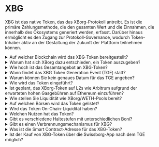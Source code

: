 # XBG

XBG ist das native Token, das das XBorg-Protokoll antreibt. Es ist die primäre Zahlungsmethode, die den gesamten Wert und die Einnahmen, die innerhalb des Ökosystems generiert werden, erfasst. Darüber hinaus ermöglicht es den Zugang zur Protokoll-Governance, wodurch Token-Inhaber aktiv an der Gestaltung der Zukunft der Plattform teilnehmen können.

<details>

<summary>Auf welcher Blockchain wird das XBG-Token bereitgestellt?</summary>

Das XBG-Token wird auf der Ethereum-Blockchain bereitgestellt und für eine verbesserte Skalierbarkeit und Effizienz mit dem Polygon-Netzwerk verbunden. Darüber hinaus wird eine separate Zuteilung von XBG-Token für die Bereitstellung auf der Borg-Chain vorgenommen, sobald sie vollständig betriebsbereit ist. Dieser Multi-Chain-Ansatz gewährleistet eine breite Zugänglichkeit und Vielseitigkeit für unsere Token-Inhaber.

</details>

<details>

<summary>Warum hat sich XBorg dazu entschieden, ein Token auszugeben?</summary>

XBorg ist zutiefst darum bemüht, ein communityzentriertes Ökosystem zu fördern, und unsere Entscheidung, ein Token auszugeben, spiegelt dieses Engagement wider. Im Gegensatz zu traditionellen Unternehmensmodellen, die sich auf wertbasierte Wertsteigerung konzentrieren, werden alle innerhalb unseres Ökosystems generierten Geldströme an die DAO (Dezentrale Autonome Organisation) Treasury umgeleitet. Dieses Modell erleichtert eine direktere Beteiligung der Community und stellt Interessen effektiver in Einklang.

Durch die Einführung des XBG-Tokens schaffen wir eine in-Protokoll-Wirtschaft, in der das Token als primäres Transaktionsmittel dient. Dieser Schritt signalisiert einen Wandel hin zu einem partizipativen, communityorientierten Modell, bei dem jedes Mitglied ein Mitspracherecht in Bezug auf die Ausrichtung der Plattform hat und an ihrem Erfolg teilhat. Es ist ein innovativer Ansatz, der unseren Glauben an das transformative Potenzial dezentralisierter Netzwerke unterstreicht.

</details>

<details>

<summary>Wie hoch ist das Gesamtangebot an XBG-Token?</summary>

Das maximale Angebot an XBG-Token wurde auf 1.000.000.000 (1 Milliarde) festgelegt.

</details>

<details>

<summary>Wann findet das XBG Token Generation Event (TGE) statt?</summary>

Das TGE wird gegen Ende 2023 stattfinden.&#x20;

</details>

<details>

<summary>Warum können Sie kein genaues Datum für das TGE angeben?</summary>

Als Team glauben wir, dass die Kryptomarktaussichten gegen Ende 2023 und in der Nähe von Bitcoin-Halbierungen positiv sein werden. Das XBorg-Team führt derzeit Gespräche mit erstklassigen Börsen, deren Meinungen bei der Bestimmung des idealen Zeitpunkts für die Auflistung des Tokens erhebliches Gewicht haben. Es ist wichtig zu beachten, dass die Einführung eines Tokens während Zeiten unsicherer Liquidität und Interesse an alternativen Coins ein Risiko darstellen kann.

Darüber hinaus erkennen wir an, dass der Wert eines Tokens in der Stärke des Ökosystems liegt, in dem er tätig ist. Unser Ziel ist es daher, vor der Einführung des Tokens eine Benutzerbasis von mindestens 100.000 aufzubauen.

Unser Team ist optimistisch in Bezug auf das Potenzial des Kryptomarktes gegen Ende 2023, insbesondere im Hinblick auf bevorstehende Bitcoin-Halbierungen.

</details>

<details>

<summary>Wie wird das Token eingeführt?</summary>

Wir planen, das Token über einen Balancer Liquidity Bootstrapping Pool zu veröffentlichen. Bitte beachten Sie, dass sich dies je nach Anforderungen der Börse und Marktsituation ändern kann.&#x20;

</details>

<details>

<summary>Ist geplant, das XBorg-Token auf L2s wie Arbitrum aufgrund der erwarteten hohen Gasgebühren auf Ethereum einzuführen?</summary>

Ja, das Token wird auf ETH als primärem Markt eingeführt und auf Polygon und schließlich auf anderen L2s gebrückt.

</details>

<details>

<summary>Wie stellen Sie Liquidität wie XBorg/WETH-Pools bereit?</summary>

5% des Kapitals der Seed-Runde und ein bedeutender Teil des öffentlichen Verkaufs werden als Liquidität in AMMs bereitgestellt.

</details>

<details>

<summary>Auf welchen Börsen wird das Token gelistet?</summary>

Wir unterhalten uns mit den folgenden Parteien.&#x20;

_Tier 1 Börsen:_&#x20;

* Binance
* Coinbase

_und Tier 2 Börsen:_&#x20;

* Kraken
* OKX
* ByBit
* Kucoin

Während bestimmte Gespräche weiter fortgeschritten sind als andere, können wir aufgrund von Geheimhaltungsvereinbarungen in Bezug auf bestimmte Gespräche keine Börsennotierungen bestätigen.

</details>

<details>

<summary>Wird das Token On-Chain-Liquidität haben?</summary>

Ja, ein Uniswap-Pool im Ethereum-Netzwerk (QuickSwap für Polygon) wird verfügbar sein und XBorg wird die anfängliche Liquidität bereitstellen. Wir werden Drittanbieter-Liquiditätsbereitstellungen mit LP-Belohnungen weiter incentivieren. 5% des Kapitals der Seed-Runde und ein bedeutender Teil des öffentlichen Verkaufs werden als Liquidität in AMMs bereitgestellt.

</details>

<details>

<summary>Welchen Nutzen hat das Token?</summary>

Das XBG-Token spielt eine entscheidende Rolle im Netzwerk und dient als primäres Zahlungsmittel, zur Governance und zur Anreizgebung des Protokolls.

**In-App-Zahlungen & Plattformgebühren**&#x20;

XBG ist die primäre Zahlungsmethode und Transaktionsmittel im gesamten Protokoll, für die bestimmte Gebühren anfallen. Für Web2-Benutzer, die eine Fiat-Zahlung bevorzugen, erwirbt XBorg den entsprechenden Wert an XBG-Token auf dem freien Markt. Die Liste der über das Protokoll erhobenen Gebühren finden Sie auf der Folie: Protocol Sustainability & Revenue. Diese Gebühren werden in XBG erhoben.

**Governance**

Das XBG-Token wird für Governance-Maßnahmen in der XBorg DAO nach dem Token Generation Event verwendet. XBG-Token-Inhaber haben die Möglichkeit, über wichtige Entscheidungen in Bezug auf die Entwicklung des Protokolls abzustimmen.

**Staking**&#x20;

50% der in XBG gezahlten Gebühren und Einnahmen werden dem Staking-Reward-Pool zugewiesen. Die Höhe der Staking-Belohnungen hängt von der Dauer der Sperrfrist und dem Status des Einzelnen im Protokoll ab.

**Protokollzugriff**&#x20;

Einige Funktionen und Dienstprogramme des Protokolls unterliegen Zugangsbeschränkungen, die von der Menge an gehaltenem XBG und dem Status des Benutzers im Protokoll abhängen.

</details>

<details>

<summary>Gibt es verschiedene Haltestufen mit unterschiedlichen Boni?</summary>

Derzeit verleiht der Besitz von XBG-Token keinen bestimmten Status. Es sollte jedoch beachtet werden, dass der Zugang zu bestimmten Funktionen von der Menge an XBG abhängt, die sich im Besitz einer Person befindet.

</details>

<details>

<summary>Gibt es einen Verbrennungsmechanismus für XBG?</summary>

Derzeit werden 50% der Einnahmen für Staking-Renditen verwendet, während der Rest dem Treasury zugewiesen wird. Die Governance könnte die genaue Aufteilung der Einnahmen beschließen und einen Teil für einen Verbrennungsmechanismus zuweisen.

</details>

<details>

<summary>Was ist die Smart Contract-Adresse für das XBG-Token?</summary>

Der Vertrag des XBG-Tokens wurde noch nicht auf Testnet oder Mainnet bereitgestellt. Es sind daher keine Vertragsadressen verfügbar.

</details>

<details>

<summary>Ist der Kauf von XBG-Token über die Swissborg-App nach dem TGE möglich?</summary>

Es ist sehr wahrscheinlich. Um bei SwissBorg gelistet zu werden, muss das XBG-Token entweder bei Kraken, Binance oder LBank gelistet sein.&#x20;

</details>

&#x20;